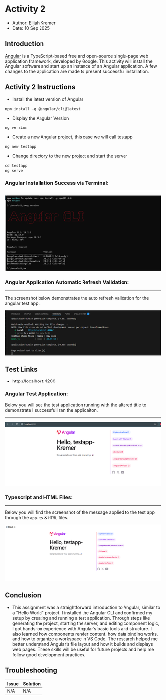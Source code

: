 # Activity 2

- Author:  Elijah Kremer
- Date:  10 Sep 2025

## Introduction

[Angular](https://angular.dev/) is a TypeScript-based free and open-source single-page web application framework, developed by Google.  This activity will install the Angular software and start up an instance of an Angular application. A few changes to the application are made to present successful installation. 

## Activity 2 Instructions

- Install the latest version of Angular

```
npm install -g @angular/cli@latest
```

- Display the Angular Version

```
ng version
```

- Create a new Angular project, this case we will call testapp

```
ng new testapp
```

- Change directory to the new project and start the server

```
cd testapp
ng serve
```

### Angular Installation Success via Terminal:
---
![testapp Application](../images/angularInst.png)



### Angular Application Automatic Refresh Validation:
---
The screenshot below demonstrates the auto refresh validation for the angular test app. 

![testapp Application](../images/refresh.png)

## Test Links

- http://localhost:4200

### Angular Test Application:

Below you will see the test application running with the altered title to demonstrate I successfull ran the applicaiton.

---

![testapp Application](../images/a2host.png)

### Typescript and HTML Files:
---
Below you will find the screenshot of the message applied to the test app through the `app.ts` & `HTML` files.

![testapp Application](../images/message.png)
## Conclusion

- This assignment was a straightforward introduction to Angular, similar to a "Hello World" project. I installed the Angular CLI and confirmed my setup by creating and running a test application. Through steps like generating the project, starting the server, and editing component logic, I got hands-on experience with Angular’s basic tools and structure. I also learned how components render content, how data binding works, and how to organize a workspace in VS Code. The research helped me better understand Angular’s file layout and how it builds and displays web pages. These skills will be useful for future projects and help me follow good development practices.

## Troubleshooting

|Issue|Solution|
|--|--|
|N/A|N/A|
